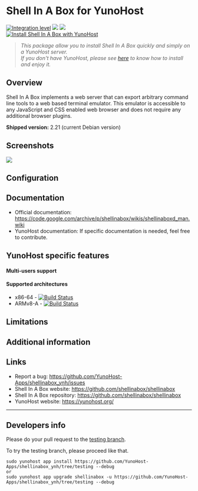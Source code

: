 # Shell In A Box for YunoHost

[![Integration level](https://dash.yunohost.org/integration/shellinabox.svg)](https://dash.yunohost.org/appci/app/shellinabox) ![](https://ci-apps.yunohost.org/ci/badges/shellinabox.status.svg) ![](https://ci-apps.yunohost.org/ci/badges/shellinabox.maintain.svg)  
[![Install Shell In A Box with YunoHost](https://install-app.yunohost.org/install-with-yunohost.svg)](https://install-app.yunohost.org/?app=shellinabox)

> *This package allow you to install Shell In A Box quickly and simply on a YunoHost server.  
If you don't have YunoHost, please see [here](https://yunohost.org/#/install) to know how to install and enjoy it.*

## Overview

Shell In A Box implements a web server that can export arbitrary command line tools to a web based terminal emulator. This emulator is accessible to any JavaScript and CSS enabled web browser and does not require any additional browser plugins.

**Shipped version:** 2.21 (current Debian version)

## Screenshots

![](https://raw.githubusercontent.com/shellinabox/shellinabox/master/misc/preview.gif)

## Configuration

## Documentation

 * Official documentation: https://code.google.com/archive/p/shellinabox/wikis/shellinaboxd_man.wiki
 * YunoHost documentation: If specific documentation is needed, feel free to contribute.

## YunoHost specific features

#### Multi-users support

#### Supported architectures

* x86-64 - [![Build Status](https://ci-apps.yunohost.org/ci/logs/shellinabox%20%28Apps%29.svg)](https://ci-apps.yunohost.org/ci/apps/shellinabox/)
* ARMv8-A - [![Build Status](https://ci-apps-arm.yunohost.org/ci/logs/shellinabox%20%28Apps%29.svg)](https://ci-apps-arm.yunohost.org/ci/apps/shellinabox/)

## Limitations

## Additional information

## Links

 * Report a bug: https://github.com/YunoHost-Apps/shellinabox_ynh/issues
 * Shell In A Box website: https://github.com/shellinabox/shellinabox
 * Shell In A Box repository: https://github.com/shellinabox/shellinabox
 * YunoHost website: https://yunohost.org/

---

## Developers info

Please do your pull request to the [testing branch](https://github.com/YunoHost-Apps/shellinabox_ynh/tree/testing).

To try the testing branch, please proceed like that.
```
sudo yunohost app install https://github.com/YunoHost-Apps/shellinabox_ynh/tree/testing --debug
or
sudo yunohost app upgrade shellinabox -u https://github.com/YunoHost-Apps/shellinabox_ynh/tree/testing --debug
```
